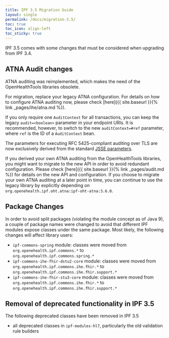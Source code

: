 ```yaml
---
title: IPF 3.5 Migration Guide
layout: single
permalink: /docs/migration-3.5/
toc: true
toc_icon: align-left  
toc_sticky: true
---
```


IPF 3.5 comes with some changes that must be considered when upgrading from IPF 3.4.


## ATNA Audit changes

ATNA auditing was reimplemented, which makes the need of the OpenHealthTools libraries obsolete.

For migration, replace your legacy ATNA configuration. For details on how to configure ATNA auditing now, 
please check [here]({{ site.baseurl }}{% link _pages/ihe/atna.md %}).

If you only require one `AuditContext` for all transactions, you can keep the legacy `audit=<boolean>`
parameter in your endpoint URIs. It is recommended, however, to switch to the new `auditContext=#ref`
parameter, where `ref` is the ID of a `AuditContext` bean.

The parameters for executing RFC 5425-compliant auditing over TLS are now exclusively derived from
the standard [JSSE parameters](https://docs.oracle.com/javase/8/docs/technotes/guides/security/jsse/JSSERefGuide.html#InstallationAndCustomization).

If you derived your own ATNA auditing from the OpenHealthTools libraries, you might want to migrate to the new API
in order to avoid redundant configuration. Please check [here]({{ site.baseurl }}{% link _pages/audit.md %}) for details on
the new API and configuration.
If you choose to migrate your own ATNA auditing at a later point in time, you can continue to use the legacy
library by explicitly depending on `org.openehealth.ipf.oht.atna:ipf-oht-atna:3.6.0`. 

## Package Changes

In order to avoid split packages (violating the module concept as of Java 9), a couple of package names
were changed to avoid that different IPF modules expose classes under the same package. Most likely,
the following changes will affect library users:

* `ipf-commons-spring` module: classes were moved from `org.openehealth.ipf.commons.*` to `org.openehealth.ipf.commons.spring.*`
* `ipf-commons-ihe-fhir-dstu2-core` module: classes were moved from `org.openehealth.ipf.commons.ihe.fhir.*` to `org.openehealth.ipf.commons.ihe.fhir.support.*`
* `ipf-commons-ihe-fhir-stu3-core` module: classes were moved from `org.openehealth.ipf.commons.ihe.fhir.*` to `org.openehealth.ipf.commons.ihe.fhir.support.*`


## Removal of deprecated functionality in IPF 3.5

The following deprecated classes have been removed in IPF 3.5

* all deprecated classes in `ipf-modules-hl7`, particularly the old validation rule builders

